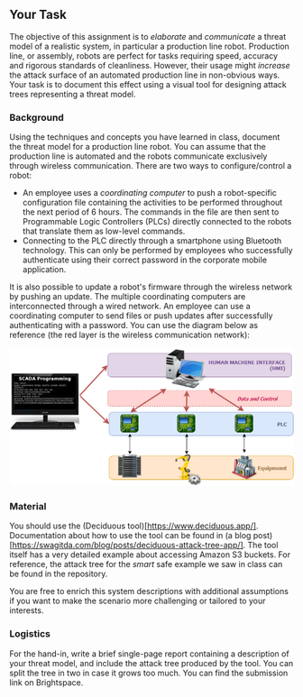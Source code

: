 ## Your Task

The objective of this assignment is to _elaborate_ and _communicate_ a threat model of a realistic system, in particular a production line robot.
Production line, or assembly, robots are perfect for tasks requiring speed, accuracy and rigorous standards of cleanliness.
However, their usage might _increase_ the attack surface of an automated production line in non-obvious ways.
Your task is to document this effect using a visual tool for designing attack trees representing a threat model.

### Background

Using the techniques and concepts you have learned in class, document the threat model for a production line robot. You can assume that the production line is automated and the robots communicate exclusively through wireless communication. There are two ways to configure/control a robot:
 * An employee uses a _coordinating computer_ to push a robot-specific configuration file containing the activities to be performed throughout the next period of 6 hours. The commands in the file are then sent to Programmable Logic Controllers (PLCs) directly connected to the robots that translate them as low-level commands.
 * Connecting to the PLC directly through a smartphone using Bluetooth technology. This can only be performed by employees who successfully authenticate using their correct password in the corporate mobile application.

It is also possible to update a robot's firmware through the wireless network by pushing an update.
The multiple coordinating computers are interconnected through a wired network. An employee can use a coordinating computer to send files or push updates after successfully authenticating with a password. You can use the diagram below as reference (the red layer is the wireless communication network):

![A SCADA control system. Image credit to DPS Telecom](scadasys.png)

### Material

You should use the (Deciduous tool)[https://www.deciduous.app/]. Documentation about how to use the tool can be found in (a blog post)[https://swagitda.com/blog/posts/deciduous-attack-tree-app/].
The tool itself has a very detailed example about accessing Amazon S3 buckets. For reference, the attack tree for the _smart_ safe example we saw in class can be found in the repository.

You are free to enrich this system descriptions with additional assumptions if you want to make the scenario more challenging or tailored to your interests.

### Logistics

For the hand-in, write a brief single-page report containing a description of your threat model, and include the attack tree produced by the tool.
You can split the tree in two in case it grows too much. You can find the submission link on Brightspace.
